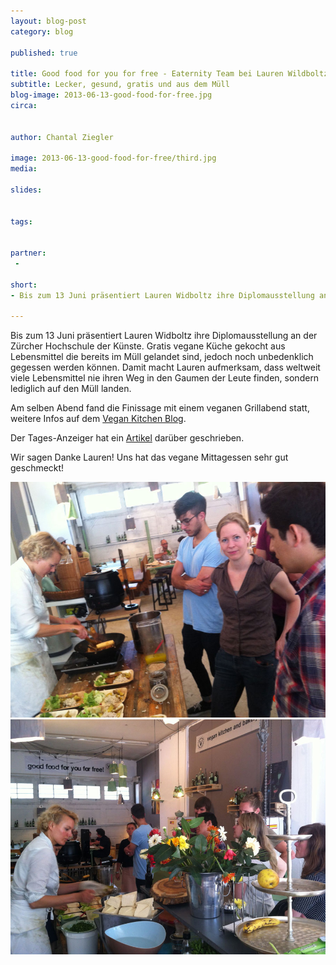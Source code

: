 ```yaml
---
layout: blog-post
category: blog

published: true

title: Good food for you for free - Eaternity Team bei Lauren Wildboltz
subtitle: Lecker, gesund, gratis und aus dem Müll
blog-image: 2013-06-13-good-food-for-free.jpg
circa: 


author: Chantal Ziegler

image: 2013-06-13-good-food-for-free/third.jpg
media: 

slides:


tags:


partner:
 - 

short: 
- Bis zum 13 Juni präsentiert Lauren Widboltz ihre Diplomausstellung an der Zürcher Hochschule der Künste.

---
```




Bis zum  13 Juni präsentiert Lauren Widboltz ihre Diplomausstellung an der Zürcher Hochschule der Künste. Gratis vegane Küche gekocht aus Lebensmittel die bereits im Müll gelandet sind, jedoch noch unbedenklich gegessen werden können. Damit macht Lauren aufmerksam, dass weltweit viele Lebensmittel nie ihren Weg in den Gaumen der Leute finden, sondern lediglich auf den Müll landen. 

Am selben Abend fand die Finissage mit einem veganen Grillabend statt, weitere Infos auf dem [Vegan Kitchen Blog][2].

Der Tages-Anzeiger hat ein [Artikel][1] darüber geschrieben.

Wir sagen Danke Lauren! Uns hat das vegane Mittagessen sehr gut geschmeckt!

![Vegane Buffet](/img/blog/2013-06-13-good-food-for-free/first.jpg "Vegane Buffet")
![Eaternity Team](/img/blog/2013-06-13-good-food-for-free/second.jpg "Eaternity Team")


[1]:http://blog.vegankitchen.ch/wp-content/uploads/tages_anzeiger_belleve_30.5.2013.jpg
[2]:http://blog.vegankitchen.ch/?p=1252#comment-677


